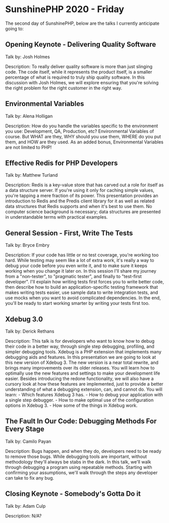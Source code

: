 # SunshinePHP 2020 - Friday

The second day of SunshinePHP, below are the talks I currently anticipate going to:

## Opening Keynote - Delivering Quality Software

Talk by: Josh Holmes

Description: To really deliver quality software is more than just slinging code. The code itself, while it represents the product itself, is a smaller percentage of what is required to truly ship quality software. In this discussion with Josh Holmes, we will explore ensuring that you're solving the right problem for the right customer in the right way.

## Environmental Variables

Talk by: Alena Holligan

Description: How do you handle the variables specific to the environment you use: Development, QA, Production, etc? Environmental Variables of course. But WHAT are they, WHY should you use them, WHERE do you put them, and HOW are they used. As an added bonus, Environmental Variables are not limited to PHP!

## Effective Redis for PHP Developers

Talk by: Matthew Turland

Description: Redis is a key-value store that has carved out a role for itself as a data structure server. If you're using it only for caching simple values, you're tapping a mere fraction of its power. This presentation provides an introduction to Redis and the Predis client library for it as well as related data structures that Redis supports and when it's best to use them. No computer science background is necessary; data structures are presented in understandable terms with practical examples.


## General Session - First, Write The Tests

Talk by: Bryce Embry 

Description: If your code has little or no test coverage, you're working too hard. While testing may seem like a lot of extra work, it's really a way to debug your code before you even write it, and to make sure it keeps working when you change it later on. In this session I'll share my journey from a "non-tester", to "pragmatic tester", and finally to "test-first developer". I'll explain how writing tests first forces you to write better code, then describe how to build an application-specific testing framework that makes writing tests easier, use sample data to write integration tests, and use mocks when you want to avoid complicated dependencies. In the end, you'll be ready to start working smarter by writing your tests first too.

## Xdebug 3.0

Talk by: Derick Rethans

Description: This talk is for developers who want to know how to debug their code in a better way, through single step debugging, profiling, and simpler debugging tools. Xdebug is a PHP extension that implements many debugging aids and features. In this presentation we are going to look at this new version of Xdebug 3. The new version is a near total rewrite, and brings many improvements over its older releases. You will learn how to optimally use the new features and settings to make your development life easier. Besides introducing the redone functionality, we will also have a cursory look at how these features are implemented, just to provide a better understanding of what a debugging extension, can, and cannot do. You will learn: - Which features Xdebug 3 has. - How to debug your application with a single step debugger. - How to make optimal use of the configuration options in Xdebug 3. - How some of the things in Xdebug work.


## The Fault In Our Code: Debugging Methods For Every Stage

Talk by: Camilo Payan

Description: Bugs happen, and when they do, developers need to be ready to remove those bugs. While debugging tools are important, without methodology they'll always be stabs in the dark. In this talk, we'll walk through debugging a program using repeatable methods. Starting with confirming your assumptions, we'll walk through the steps any developer can take to fix any bug.


## Closing Keynote - Somebody's Gotta Do it

Talk by: Adam Culp

Description: N/A?

